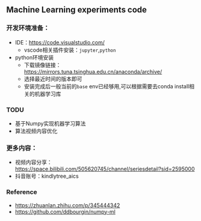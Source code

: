 ## Machine Learning experiments code

### 开发环境准备：
- IDE：https://code.visualstudio.com/
    - vscode相关插件安装：`jupyter`,`python`
- python环境安装
    - 下载镜像链接： https://mirrors.tuna.tsinghua.edu.cn/anaconda/archive/
    - 选择最近时间的版本即可
    - 安装完成后一般当前的`base` env已经够用,可以根据需要去conda install相关的机器学习库

### TODU
- 基于Numpy实现机器学习算法
- 算法视频内容优化

### 更多内容：
- 视频内容分享： https://space.bilibili.com/505620745/channel/seriesdetail?sid=2595000
- 抖音账号：kindlytree_aics

### Reference
- https://zhuanlan.zhihu.com/p/345444342
- https://github.com/ddbourgin/numpy-ml